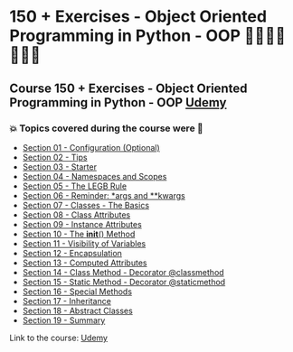 # 150 + Exercises - Object Oriented Programming in Python - OOP 👩🏻‍💻🤯🐍🤖💽
## Course 150 + Exercises - Object Oriented Programming in Python - OOP [Udemy](https://www.udemy.com/course/exercises-object-oriented-programming-in-python-oop-course/)
### 💥 Topics covered during the course were 🚀
- [Section 01 - Configuration (Optional)](https://github.com/romulovieira777/150_Exercises_Object_Oriented_Programming_in_Python_OOP/tree/main/Section_01_Configuration_Optional)
- [Section 02 - Tips](https://github.com/romulovieira777/150_Exercises_Object_Oriented_Programming_in_Python_OOP/tree/main/Section_02_Tips)
- [Section 03 - Starter](https://github.com/romulovieira777/150_Exercises_Object_Oriented_Programming_in_Python_OOP/tree/main/Section_03_Starter)
- [Section 04 - Namespaces and Scopes](https://github.com/romulovieira777/150_Exercises_Object_Oriented_Programming_in_Python_OOP/tree/main/Section_04_Namespaces_and_Scopes)
- [Section 05 - The LEGB Rule](https://github.com/romulovieira777/150_Exercises_Object_Oriented_Programming_in_Python_OOP/tree/main/Section_05_The_LEGB_Rule)
- [Section 06 - Reminder: *args and **kwargs](https://github.com/romulovieira777/150_Exercises_Object_Oriented_Programming_in_Python_OOP/tree/main/Section_06_Reminder_args_and_kwargs)
- [Section 07 - Classes - The Basics](https://github.com/romulovieira777/150_Exercises_Object_Oriented_Programming_in_Python_OOP/tree/main/Section_07_Classes_The_Basics)
- [Section 08 - Class Attributes](https://github.com/romulovieira777/150_Exercises_Object_Oriented_Programming_in_Python_OOP/tree/main/Section_08_Class_Attributes)
- [Section 09 - Instance Attributes](https://github.com/romulovieira777/150_Exercises_Object_Oriented_Programming_in_Python_OOP/tree/main/Section_09_Instance_Attributes)
- [Section 10 - The __init__() Method](https://github.com/romulovieira777/150_Exercises_Object_Oriented_Programming_in_Python_OOP/tree/main/Section_10_The_init_Method)
- [Section 11 - Visibility of Variables](https://github.com/romulovieira777/150_Exercises_Object_Oriented_Programming_in_Python_OOP/tree/main/Section_11_Visibility_of_Variables)
- [Section 12 - Encapsulation](https://github.com/romulovieira777/150_Exercises_Object_Oriented_Programming_in_Python_OOP/tree/main/Section_12_Encapsulation)
- [Section 13 - Computed Attributes](https://github.com/romulovieira777/150_Exercises_Object_Oriented_Programming_in_Python_OOP/tree/main/Section_13_Computed_Attributes)
- [Section 14 - Class Method - Decorator @classmethod](https://github.com/romulovieira777/150_Exercises_Object_Oriented_Programming_in_Python_OOP/tree/main/Section_14_Class_Method_Decorator_classmethod)
- [Section 15 - Static Method - Decorator @staticmethod](https://github.com/romulovieira777/150_Exercises_Object_Oriented_Programming_in_Python_OOP/tree/main/Section_15_Class_Method_Decorator_staticmethod)
- [Section 16 - Special Methods](https://github.com/romulovieira777/150_Exercises_Object_Oriented_Programming_in_Python_OOP/tree/main/Section_16_Special_Methods)
- [Section 17 - Inheritance](https://github.com/romulovieira777/150_Exercises_Object_Oriented_Programming_in_Python_OOP/tree/main/Section_17_Inheritance)
- [Section 18 - Abstract Classes](https://github.com/romulovieira777/150_Exercises_Object_Oriented_Programming_in_Python_OOP/tree/main/Section_18_Abstract_Classes)
- [Section 19 - Summary]()

Link to the course: [Udemy](https://www.udemy.com/course/exercises-object-oriented-programming-in-python-oop-course/)
